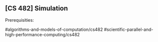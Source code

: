 ## [CS 482] Simulation

Prerequisities:


#algorithms-and-models-of-computation/cs482
#scientific-parallel-and-high-performance-computing/cs482